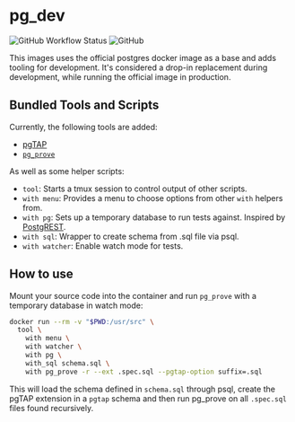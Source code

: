 # pg_dev

![GitHub Workflow Status](https://img.shields.io/github/workflow/status/technowledgy/pg_dev/Push%20to%20main)
![GitHub](https://img.shields.io/github/license/technowledgy/pg_dev)

This images uses the official postgres docker image as a base and adds tooling for development. It's considered a drop-in replacement during development, while running the official image in production.

## Bundled Tools and Scripts

Currently, the following tools are added:

- [pgTAP](https://pgtap.org)
- [`pg_prove`](https://metacpan.org/pod/TAP::Parser::SourceHandler::pgTAP)

As well as some helper scripts:
- `tool`: Starts a tmux session to control output of other scripts.
- `with menu`: Provides a menu to choose options from other `with` helpers from.
- `with pg`: Sets up a temporary database to run tests against. Inspired by [PostgREST](https://github.com/PostgREST/postgrest/blob/main/test/with_tmp_db).
- `with sql`: Wrapper to create schema from .sql file via psql.
- `with watcher`: Enable watch mode for tests.

## How to use

Mount your source code into the container and run `pg_prove` with a temporary database in watch mode:

```bash
docker run --rm -v "$PWD:/usr/src" \
  tool \
    with menu \
    with watcher \
    with pg \
    with_sql schema.sql \
    with pg_prove -r --ext .spec.sql --pgtap-option suffix=.sql
```

This will load the schema defined in `schema.sql` through psql, create the pgTAP extension in a `pgtap` schema and then run pg_prove on all `.spec.sql` files found recursively.
